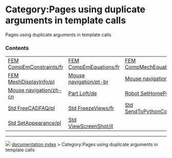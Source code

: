 # Category:Pages using duplicate arguments in template calls
Pages using duplicate arguments in template calls

### Contents

|     |     |     |
| --- | --- | --- |
| [FEM CompEmConstraints/fr](FEM_CompEmConstraints/fr.md) | [FEM CompEmEquations/fr](FEM_CompEmEquations/fr.md) | [FEM CompMechEquations/fr](FEM_CompMechEquations/fr.md) |
| [FEM MeshDisplayInfo/pl](FEM_MeshDisplayInfo/pl.md) | [Mouse navigation/pt-br](Mouse_navigation/pt-br.md) | [Mouse navigation/zh](Mouse_navigation/zh.md) |
| [Mouse navigation/zh-cn](Mouse_navigation/zh-cn.md) | [Part Loft/de](Part_Loft/de.md) | [Robot SetHomePos/it](Robot_SetHomePos/it.md) |
| [Std FreeCADFAQ/pl](Std_FreeCADFAQ/pl.md) | [Std FreezeViews/fr](Std_FreezeViews/fr.md) | [Std SendToPythonConsole/pl](Std_SendToPythonConsole/pl.md) |
| [Std SetAppearance/pl](Std_SetAppearance/pl.md) | [Std ViewScreenShot/it](Std_ViewScreenShot/it.md) |



---
![](images/Right_arrow.png) [documentation index](../README.md) > Category:Pages using duplicate arguments in template calls
